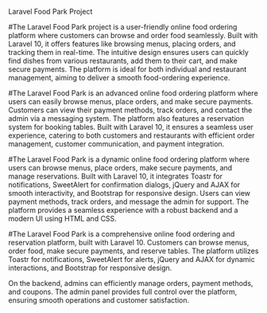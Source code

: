 Laravel Food Park Project

#The Laravel Food Park project is a user-friendly online food ordering platform where customers can browse and order food seamlessly. Built with Laravel 10, it offers features like browsing menus, placing orders, and tracking them in real-time. The intuitive design ensures users can quickly find dishes from various restaurants, add them to their cart, and make secure payments. The platform is ideal for both individual and restaurant management, aiming to deliver a smooth food-ordering experience.

#The Laravel Food Park is an advanced online food ordering platform where users can easily browse menus, place orders, and make secure payments. Customers can view their payment methods, track orders, and contact the admin via a messaging system. The platform also features a reservation system for booking tables. Built with Laravel 10, it ensures a seamless user experience, catering to both customers and restaurants with efficient order management, customer communication, and payment integration.

#The Laravel Food Park is a dynamic online food ordering platform where users can browse menus, place orders, make secure payments, and manage reservations. Built with Laravel 10, it integrates Toastr for notifications, SweetAlert for confirmation dialogs, jQuery and AJAX for smooth interactivity, and Bootstrap for responsive design. Users can view payment methods, track orders, and message the admin for support. The platform provides a seamless experience with a robust backend and a modern UI using HTML and CSS.

#The Laravel Food Park is a comprehensive online food ordering and reservation platform, built with Laravel 10. Customers can browse menus, order food, make secure payments, and reserve tables. The platform utilizes Toastr for notifications, SweetAlert for alerts, jQuery and AJAX for dynamic interactions, and Bootstrap for responsive design.

On the backend, admins can efficiently manage orders, payment methods, and coupons. The admin panel provides full control over the platform, ensuring smooth operations and customer satisfaction.

